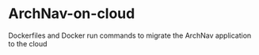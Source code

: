 # ArchNav-on-cloud
Dockerfiles and Docker run commands to migrate the ArchNav application to the cloud
